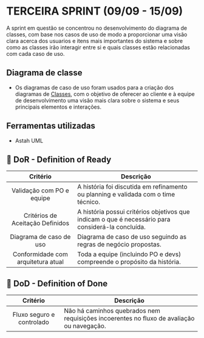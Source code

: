 # TERCEIRA SPRINT (09/09 - 15/09)

A sprint em questão se concentrou no desenvolvimento do diagrama de classes, com base nos casos de uso de modo a proporcionar uma visão clara acerca dos usuarios e itens mais importantes do sistema e sobre como as classes irão interagir entre si e quais classes estão relacionadas com cada caso de uso. 


## Diagrama de classe 
<a id = "modelagem"></a>
* Os diagramas de caso de uso foram usados para a criação dos diagramas de [Classes](https://github.com/ChristianFernandesLemos/InterFix/blob/main/Diagramas/InterFix%20diagramas%20atualizado.asta), com o objetivo de oferecer ao cliente e à equipe de desenvolvimento uma visão mais clara sobre o sistema e seus principais elementos e interações.

## Ferramentas utilizadas  
<a id = "ferramentas"></a>
* Astah UML

## 🏅 DoR - Definition of Ready <a id="dor"></a>

|             Critério             | Descrição                                                                                         |
| :------------------------------: | ------------------------------------------------------------------------------------------------- |
|       Validação com PO e equipe      |A história foi discutida em refinamento ou planning e validada com o time técnico.           |
| Critérios de Aceitação Definidos | A história possui critérios objetivos que indicam o que é necessário para considerá-la concluída. |
|     Diagrama de caso de uso  | Diagrama de caso de uso seguindo as regras de negócio propostas.                    |
|   Conformidade com arquitetura atual    | Toda a equipe (incluindo PO e devs) compreende o propósito da história. |

## 🏅 DoD - Definition of Done <a id="dod"></a>

|                 Critério                 | Descrição                                                                            |
| :--------------------------------------: | ------------------------------------------------------------------------------------ |
|     Fluxo seguro e controlado     | Não há caminhos quebrados nem requisições incoerentes no fluxo de avaliação ou navegação.|


